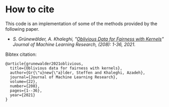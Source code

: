# How to cite 
This code is an implementation of some of the methods provided by the following paper.

- *S. Grünewälder, A. Khaleghi, "[Oblivious Data for Fairness with Kernels](https://arxiv.org/abs/2002.02901)" 
Journal of Machine Learning Research, (208): 1-36, 2021.*

Bibtex citation:
```
@article{grunewalder2021oblivious,
  title={Oblivious data for fairness with kernels},
  author={Gr{\"u}new{\"a}lder, Steffen and Khaleghi, Azadeh},
  journal={Journal of Machine Learning Research},
  volume={22},
  number={208},
  pages={1--36},
  year={2021}
}
```
